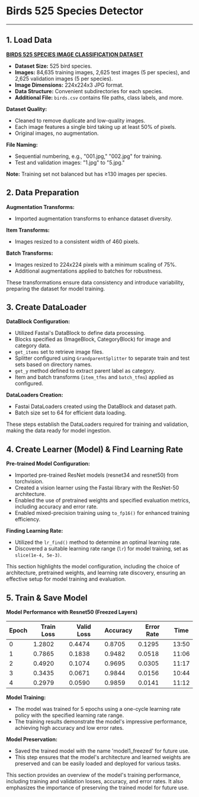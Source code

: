 # Birds 525 Species Detector
---
## 1. Load Data
[**BIRDS 525 SPECIES IMAGE CLASSIFICATION DATASET**](https://www.kaggle.com/datasets/gpiosenka/100-bird-species)
- **Dataset Size:** 525 bird species.
- **Images:** 84,635 training images, 2,625 test images (5 per species), and 2,625 validation images (5 per species).
- **Image Dimensions:** 224x224x3 JPG format.
- **Data Structure:** Convenient subdirectories for each species.
- **Additional File:** `birds.csv` contains file paths, class labels, and more.

**Dataset Quality:**
- Cleaned to remove duplicate and low-quality images.
- Each image features a single bird taking up at least 50% of pixels.
- Original images, no augmentation.

**File Naming:**
- Sequential numbering, e.g., "001.jpg," "002.jpg" for training.
- Test and validation images: "1.jpg" to "5.jpg."

**Note:** Training set not balanced but has ≥130 images per species.

## 2. Data Preparation
**Augmentation Transforms:**
- Imported augmentation transforms to enhance dataset diversity.

**Item Transforms:**
- Images resized to a consistent width of 460 pixels.

**Batch Transforms:**
- Images resized to 224x224 pixels with a minimum scaling of 75%.
- Additional augmentations applied to batches for robustness.

These transformations ensure data consistency and introduce variability, preparing the dataset for model training.

## 3. Create DataLoader
**DataBlock Configuration:**
- Utilized Fastai's DataBlock to define data processing.
- Blocks specified as (ImageBlock, CategoryBlock) for image and category data.
- `get_items` set to retrieve image files.
- Splitter configured using `GrandparentSplitter` to separate train and test sets based on directory names.
- `get_y` method defined to extract parent label as category.
- Item and batch transforms (`item_tfms` and `batch_tfms`) applied as configured.

**DataLoaders Creation:**
- Fastai DataLoaders created using the DataBlock and dataset path.
- Batch size set to 64 for efficient data loading.

These steps establish the DataLoaders required for training and validation, making the data ready for model ingestion.

## 4. Create Learner (Model) & Find Learning Rate
**Pre-trained Model Configuration:**
- Imported pre-trained ResNet models (resnet34 and resnet50) from torchvision.
- Created a vision learner using the Fastai library with the ResNet-50 architecture.
- Enabled the use of pretrained weights and specified evaluation metrics, including accuracy and error rate.
- Enabled mixed-precision training using `to_fp16()` for enhanced training efficiency.

**Finding Learning Rate:**
- Utilized the `lr_find()` method to determine an optimal learning rate.
- Discovered a suitable learning rate range (`lr`) for model training, set as `slice(1e-4, 5e-3)`.

This section highlights the model configuration, including the choice of architecture, pretrained weights, and learning rate discovery, ensuring an effective setup for model training and evaluation.

## 5. Train & Save Model
**Model Performance with Resnet50 (Freezed Layers)**

| Epoch | Train Loss | Valid Loss | Accuracy | Error Rate | Time   |
|-------|------------|------------|----------|------------|--------|
| 0     | 1.2802     | 0.4474     | 0.8705   | 0.1295     | 13:50  |
| 1     | 0.7865     | 0.1838     | 0.9482   | 0.0518     | 11:06  |
| 2     | 0.4920     | 0.1074     | 0.9695   | 0.0305     | 11:17  |
| 3     | 0.3435     | 0.0671     | 0.9844   | 0.0156     | 10:44  |
| 4     | 0.2979     | 0.0590     | 0.9859   | 0.0141     | 11:12  |

**Model Training:**
- The model was trained for 5 epochs using a one-cycle learning rate policy with the specified learning rate range.
- The training results demonstrate the model's impressive performance, achieving high accuracy and low error rates.

**Model Preservation:**
- Saved the trained model with the name 'model1_freezed' for future use.
- This step ensures that the model's architecture and learned weights are preserved and can be easily loaded and deployed for various tasks.

This section provides an overview of the model's training performance, including training and validation losses, accuracy, and error rates. It also emphasizes the importance of preserving the trained model for future use.



